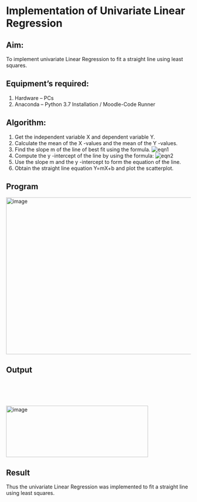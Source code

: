 # Implementation of Univariate Linear Regression
## Aim:
To implement univariate Linear Regression to fit a straight line using least squares.
## Equipment’s required:
1.	Hardware – PCs
2.	Anaconda – Python 3.7 Installation / Moodle-Code Runner
## Algorithm:
1.	Get the independent variable X and dependent variable Y.
2.	Calculate the mean of the X -values and the mean of the Y -values.
3.	Find the slope m of the line of best fit using the formula.
 ![eqn1](./eq1.jpg)
4.	Compute the y -intercept of the line by using the formula:
![eqn2](./eq2.jpg)  
5.	Use the slope m and the y -intercept to form the equation of the line.
6.	Obtain the straight line equation Y=mX+b and plot the scatterplot.
## Program


<img width="969" height="427" alt="image" src="https://github.com/user-attachments/assets/03120fec-b1c6-4058-bfb4-8f9e7a0bd998" />






## Output
</br>
</br>
</br>
</br>
<img width="387" height="140" alt="image" src="https://github.com/user-attachments/assets/40c7c691-1b56-4fbf-b49e-4314f49a1368" />


## Result
Thus the univariate Linear Regression was implemented to fit a straight line using least squares.
